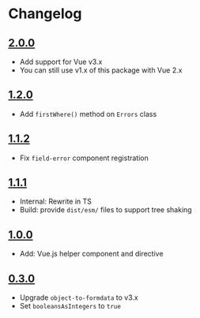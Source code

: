 # Changelog

## [2.0.0](https://github.com/ankurk91/laravel-form-validation/compare/1.1.2..2.0.0)

* Add support for Vue v3.x
* You can still use v1.x of this package with Vue 2.x

## [1.2.0](https://github.com/ankurk91/laravel-form-validation/compare/1.1.4..1.2.0)

* Add `firstWhere()` method on `Errors` class

## [1.1.2](https://github.com/ankurk91/laravel-form-validation/compare/1.1.1..1.1.2)

* Fix `field-error` component registration

## [1.1.1](https://github.com/ankurk91/laravel-form-validation/compare/1.1.0..1.1.1)

* Internal: Rewrite in TS
* Build: provide `dist/esm/` files to support tree shaking

## [1.0.0](https://github.com/ankurk91/laravel-form-validation/compare/0.3.0..1.0.0)

* Add: Vue.js helper component and directive

## [0.3.0](https://github.com/ankurk91/laravel-form-validation/compare/0.2.0..0.3.0)

* Upgrade `object-to-formdata` to v3.x
* Set `booleansAsIntegers` to `true` 
